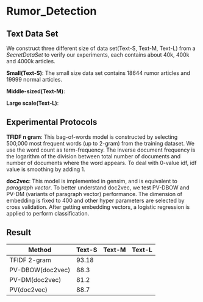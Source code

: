 # Rumor_Detection

## Text Data Set
We construct three different size of data set(Text-S, Text-M, Text-L) from a
_SecretDataSet_ to verify our experiments, each contains about 40k, 400k
and 4000k articles.

__Small(Text-S)__: The small size data set contains 18644 rumor articles
and 19999 normal articles.

__Middle-sized(Text-M)__:

__Large scale(Text-L)__:

## Experimental Protocols

__TFIDF n gram__: This bag-of-words model is constructed by selecting 500,000
most frequent words (up to 2-gram) from the training dataset.
We use the word count as term-frequency. The inverse document frequency is the
logarithm of the division between total number of documents and number of
documents where the word appears. To deal with 0-value idf, idf value is
smoothing by adding 1.

__doc2vec__: This model is implemented in gensim, and is equivalent to
_paragraph vector_. To better understand doc2vec, we test PV-DBOW and PV-DM
 (variants of paragraph vector) performance. The dimension of embedding is
 fixed to 400 and other hyper parameters are selected by cross validation.
 After getting embedding vectors, a logistic regression is applied to perform
 classification.


## Result
| Method  | Text-S | Text-M | Text-L |
|---------|--------|--------|--------|
| TFIDF 2-gram | 93.18 | | | |
| PV-DBOW(doc2vec) | 88.3 | | | |
| PV-DM(doc2vec) | 81.2 | | | |
| PV(doc2vec) | 88.7 | | | |

